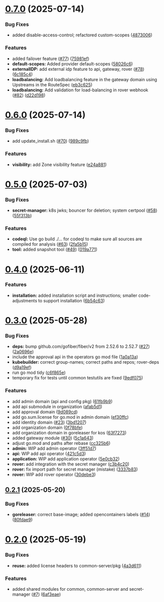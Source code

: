 # [0.7.0](https://github.com/telekom/controlplane/compare/v0.6.0...v0.7.0) (2025-07-14)


### Bug Fixes

* added disable-access-control; refactored custom-scopes ([4873006](https://github.com/telekom/controlplane/commit/4873006bedbf092c2c35230cb12019034ad6d116))


### Features

* added failover feature ([#77](https://github.com/telekom/controlplane/issues/77)) ([75981ef](https://github.com/telekom/controlplane/commit/75981efff4d804c06135ebec7beb34717fe686ad))
* **default-scopes:** Added provider default-scopes ([58026c6](https://github.com/telekom/controlplane/commit/58026c6321a223ee04152f873258cf100c6597b3))
* **externalIDP:** add external idp feature to api, gateway, rover ([#78](https://github.com/telekom/controlplane/issues/78)) ([6c185c4](https://github.com/telekom/controlplane/commit/6c185c43586dda48d5598796a4cbf09ff05ac2ae))
* **loadbalancing:** Add loadbalancing feature in the gateway domain using Upstreams in the RouteSpec ([eb3c625](https://github.com/telekom/controlplane/commit/eb3c625e08c9f07fdb33447a9f1d34f5f5649e95))
* **loadbalancing:** Add validation for load-balancing in rover webhook ([#82](https://github.com/telekom/controlplane/issues/82)) ([d22d198](https://github.com/telekom/controlplane/commit/d22d198900f68b2024b39ba7f2620303fc4a9636))

# [0.6.0](https://github.com/telekom/controlplane/compare/v0.5.0...v0.6.0) (2025-07-14)


### Bug Fixes

* add update_install.sh ([#70](https://github.com/telekom/controlplane/issues/70)) ([989c9fb](https://github.com/telekom/controlplane/commit/989c9fb3d351ea83133faef066a09e87bfbf9905))


### Features

* **visibility:** add Zone visibility feature ([e24a881](https://github.com/telekom/controlplane/commit/e24a8813afc43360dcb5c3657faeb5b96cf7e236))

# [0.5.0](https://github.com/telekom/controlplane/compare/v0.4.0...v0.5.0) (2025-07-03)


### Bug Fixes

* **secret-manager:** k8s jwks; bouncer for deletion; system certpool ([#58](https://github.com/telekom/controlplane/issues/58)) ([55f313b](https://github.com/telekom/controlplane/commit/55f313b2063528c702d27a1e9c0de9c42a81c71a))


### Features

* **codeql:** Use go build ./... for codeql to make sure all sources are compiled for analysis ([#63](https://github.com/telekom/controlplane/issues/63)) ([2fa5b15](https://github.com/telekom/controlplane/commit/2fa5b15167e2aced4cf9eddc315312a728f7bcde))
* **tool:** added snapshot tool ([#49](https://github.com/telekom/controlplane/issues/49)) ([019a771](https://github.com/telekom/controlplane/commit/019a771a07ca62f809e4b68cae5786b4dcb74fc9))

# [0.4.0](https://github.com/telekom/controlplane/compare/v0.3.0...v0.4.0) (2025-06-11)


### Features

* **installation:** added installation script and instructions; smaller code-adjustments to support installation ([6b54c63](https://github.com/telekom/controlplane/commit/6b54c63686df9e8450d6b7e749761c6166ec99de))

# [0.3.0](https://github.com/telekom/controlplane/compare/v0.2.1...v0.3.0) (2025-05-28)


### Bug Fixes

* **deps:** bump github.com/gofiber/fiber/v2 from 2.52.6 to 2.52.7 ([#27](https://github.com/telekom/controlplane/issues/27)) ([2a0696e](https://github.com/telekom/controlplane/commit/2a0696e159836606c22828c73c03922ea7894532))
* include the approval api in the operators go mod file ([1a0a13a](https://github.com/telekom/controlplane/commit/1a0a13a4b1a71c987e99efef22c5bf7098e3118a))
* **kubebuilder:** correct group-names; correct paths and repos; rover-deps ([d9a19ef](https://github.com/telekom/controlplane/commit/d9a19ef95bb203417d3f209bf3861a1f3990c244))
* run go mod tidy ([c6f865e](https://github.com/telekom/controlplane/commit/c6f865e03de7258947ccb2205a522445f844b581))
* temporary fix for tests until common testutils are fixed ([9edf075](https://github.com/telekom/controlplane/commit/9edf0751bd7039c49fb98fcbc93d3690590e9f5f))


### Features

* add admin domain (api and config pkg) ([61fb9b9](https://github.com/telekom/controlplane/commit/61fb9b99441d3cdabf2ab616e4356cd9abf2b99e))
* add api submodule in organization ([afab5d1](https://github.com/telekom/controlplane/commit/afab5d1b89bcdcc2c413d942d35c06e6288f174e))
* add approval domain ([9d089cd](https://github.com/telekom/controlplane/commit/9d089cd08eb2b33e422de821a9dffb66bc4b49b2))
* add go.sum.license for go.mod in admin domain ([ef30ffc](https://github.com/telekom/controlplane/commit/ef30ffcbf04cd608295bdc8fd033feaaa5b6601e))
* add identity domain ([#23](https://github.com/telekom/controlplane/issues/23)) ([3bd1207](https://github.com/telekom/controlplane/commit/3bd1207d892ca416e55034cddc94f335319bc948))
* add organization domain ([0f78bfe](https://github.com/telekom/controlplane/commit/0f78bfe9aaa14fa977b1ef07a58b37bae2d39886))
* add organization domain in goreleaser for kos ([63f7273](https://github.com/telekom/controlplane/commit/63f72734f849fa3cb9f3312244c623539ee4de0a))
* added gateway module ([#30](https://github.com/telekom/controlplane/issues/30)) ([5c1a643](https://github.com/telekom/controlplane/commit/5c1a643d77bdb59ca4aea585e8873867c4ac15fb))
* adjust go.mod and paths after rebase ([cc325b6](https://github.com/telekom/controlplane/commit/cc325b64dbd8022e4e8d0828c463f2924a8d391f))
* **admin:** WIP add admin operator ([3ff51d7](https://github.com/telekom/controlplane/commit/3ff51d7dd2a222df046c72e19a657d55db143f9d))
* **api:** WIP add api operator ([421c5d3](https://github.com/telekom/controlplane/commit/421c5d334760936e8c066c0921c105d56149f8bd))
* **application:** WIP add application operator ([5e0cb32](https://github.com/telekom/controlplane/commit/5e0cb320c1b8b48fbd0682981b04d226964deba9))
* **rover:** add integration with the secret manager ([c3b4c20](https://github.com/telekom/controlplane/commit/c3b4c200a137243f5d4eac8f7320ee8ed39cb36a))
* **rover:** fix import path for secret manager (mistake) ([3337b83](https://github.com/telekom/controlplane/commit/3337b838cdb8299ae92bfc328a03cd7061534a98))
* **rover:** WIP add rover operator ([30debe3](https://github.com/telekom/controlplane/commit/30debe3ec1a3cb7ae118b9b59a3ca7ffc2e6d665))

## [0.2.1](https://github.com/telekom/controlplane/compare/v0.2.0...v0.2.1) (2025-05-20)


### Bug Fixes

* **goreleaser:** correct base-image; added opencontainers labels ([#14](https://github.com/telekom/controlplane/issues/14)) ([80fdae9](https://github.com/telekom/controlplane/commit/80fdae952d76e2cddc20d72e7a742274d79b4684))

# [0.2.0](https://github.com/telekom/controlplane/compare/v0.1.0...v0.2.0) (2025-05-19)


### Bug Fixes

* **reuse:** added license headers to common-server/pkg ([4a3d611](https://github.com/telekom/controlplane/commit/4a3d611093b1990eed387681d4a65edade5897be))


### Features

* added shared modules for common, common-server and secret-manager ([#7](https://github.com/telekom/controlplane/issues/7)) ([6af3eae](https://github.com/telekom/controlplane/commit/6af3eae7cb3eb2e03fd850e7246664429cefee70))
